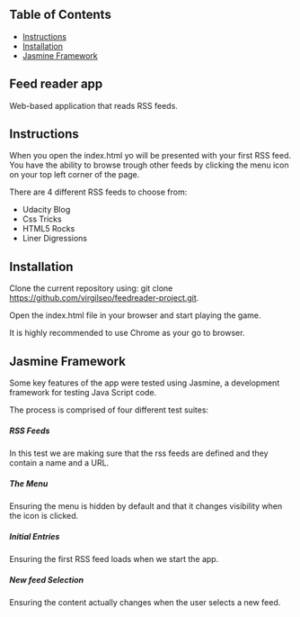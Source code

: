 

## Table of Contents

* [Instructions](#instructions)
* [Installation](#installation)
* [Jasmine Framework](#jasmineframework)

## Feed reader app

Web-based application that reads RSS feeds.

## Instructions

When you open the index.html yo will be presented with your first RSS feed.
You have the ability to browse trough other feeds by clicking the menu icon
on your top left corner of the page.

There are 4 different RSS feeds to choose from:
- Udacity Blog
- Css Tricks
- HTML5 Rocks
- Liner Digressions

## Installation

Clone the current repository using: git clone https://github.com/virgilseo/feedreader-project.git.

Open the index.html file in your browser and start playing the game.

It is highly recommended to use Chrome as your go to browser.

## Jasmine Framework

Some key features of the app were tested using Jasmine, a development framework for testing
Java Script code.

The process is comprised of four different test suites:

##### RSS Feeds

In this test we are making sure that the rss feeds are defined and they
contain a name and a URL.

##### The Menu

Ensuring the menu is hidden by default and that it changes visibility when the
icon is clicked.

##### Initial Entries

Ensuring the first RSS feed loads when we start the app.

##### New feed Selection

Ensuring the content actually changes when the user selects a new feed.
